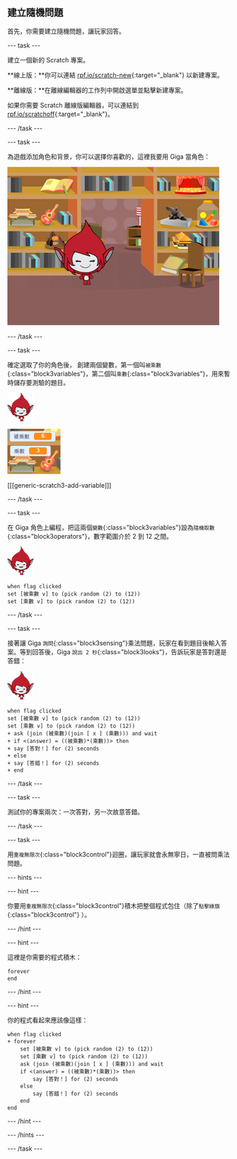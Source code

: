 ## 建立隨機問題

首先，你需要建立隨機問題，讓玩家回答。

--- task ---

建立一個新的 Scratch 專案。

**線上版：**你可以連結 [rpf.io/scratch-new](https//rpf.io/scratch-new){:target="_blank"} 以新建專案。

**離線版：**在離線編輯器的工作列中開啟選單並點擊新建專案。

如果你需要 Scratch 離線版編輯器，可以連結到 [rpf.io/scratchoff](https//rpf.io/scratchoff){:target="_blank"}。

--- /task ---

--- task ---

為遊戲添加角色和背景，你可以選擇你喜歡的，這裡我要用 Giga 當角色：

![截圖](images/brain-setting.png)

--- /task ---

--- task ---

確定選取了你的角色後， 創建兩個變數，第一個叫`被乘數`{:class="block3variables"}，第二個叫`乘數`{:class="block3variables"}，用來暫時儲存要測驗的題目。

![截圖](images/giga-sprite.png)

![截圖](images/brain-variables.png)

[[[generic-scratch3-add-variable]]]

--- /task ---

--- task ---

在 Giga 角色上編程，把這兩個`變數`{:class="block3variables"}設為`隨機取數`{:class="block3operators"}，數字範圍介於 2 到 12 之間。

![截圖](images/giga-sprite.png)

```blocks3
when flag clicked
set [被乘數 v] to (pick random (2) to (12))
set [乘數 v] to (pick random (2) to (12))
```

--- /task ---

--- task ---

接著讓 Giga `詢問`{:class="block3sensing"}乘法問題，玩家在看到題目後輸入答案。等到回答後，Giga `說出 2 秒`{:class="block3looks"}，告訴玩家是答對還是答錯：

![截圖](images/giga-sprite.png)

```blocks3
when flag clicked
set [被乘數 v] to (pick random (2) to (12))
set [乘數 v] to (pick random (2) to (12))
+ ask (join (被乘數)(join [ x ] (乘數))) and wait
+ if <(answer) = ((被乘數)*(乘數))> then
+ say [答對！] for (2) seconds
+ else
+ say [答錯！] for (2) seconds
+ end
```

--- /task ---

--- task ---

測試你的專案兩次：一次答對，另一次故意答錯。

--- /task ---

--- task ---

用`重複無限次`{:class="block3control"}迴圈，讓玩家就會永無寧日，一直被問乘法問題。

--- hints ---


--- hint ---

你要用`重複無限次`{:class="block3control"}積木把整個程式包住（除了`點擊綠旗`{:class="block3control"} ）。

--- /hint ---

--- hint ---

這裡是你需要的程式積木：

```blocks3
forever
end
```

--- /hint ---

--- hint ---

你的程式看起來應該像這樣：

```blocks3
when flag clicked
+ forever
	set [被乘數 v] to (pick random (2) to (12))
	set [乘數 v] to (pick random (2) to (12))
	ask (join (被乘數)(join [ x ] (乘數))) and wait
	if <(answer) = ((被乘數)*(乘數))> then
		say [答對！] for (2) seconds
	else
		say [答錯！] for (2) seconds
	end
end
```

--- /hint ---

--- /hints ---

--- /task ---
